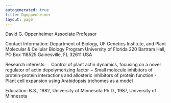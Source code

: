 ```yaml
---
autogenerated: true
title: Dgoppenheimer
layout: page
---
```


David G. Oppenheimer Associate Professor

Contact Information: Department of Biology, UF Genetics Institute, and
Plant Molecular & Cellular Biology Program University of Florida 220
Bartram Hall, PO Box 118525 Gainesville, FL 32611 USA

Research interests: − Control of plant actin dynamics, focusing on a
novel regulator of actin depolymerizing factor − Small molecule
inhibitors of protein-protein interactions and allosteric inhibitors of
protein function - Plant cell expansion using Arabidopsis trichomes as a
model

Education: B.S., 1982, University of Minnesota Ph.D., 1987, University
of Minnesota
